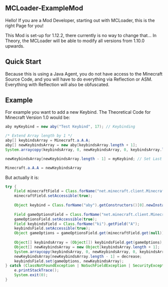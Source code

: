 ## MCLoader-ExampleMod

Hello! If you are a Mod Developer, starting out with MCLoader, this is the right Page for you!

This Mod is set-up for 1.12.2, there currently is no way to change that...
In Theory, the MCLoader will be able to modify all versions from 1.10.0 upwards.

## Quick Start

Because this is using a Java Agent, you do not have access to the Minecraft Source Code, and you will have to do everything via Reflection or ASM. Everything with Reflection will also be obfuscated.

## Example 

For example you want to add a new Keybind.
The Theoretical Code for Minecraft Version 1.0 would be:

```java
aby myKeybind = new aby("Test Keybind", 17); // Keybinding

/* Extend Array length by 1 */
aby[] keybindsArray = Minecraft.a.A.A;
aby[] newKeybindsArray = new aby[keybindsArray.length + 1];
System.arraycopy(keybindsArray, 0, newKeybindsArray, 0, keybindsArray.length);

newKeybindsArray[newKeybindsArray.length - 1] = myKeybind; // Set Last Index of Keybind Array to the new Keybind

Minecraft.a.A.A = newKeybindsArray
```

But actually it is:
```java
try {
	Field minecraftField = Class.forName("net.minecraft.client.Minecraft").getDeclaredField("a");
	minecraftField.setAccessible(true);
	 
	Object keybind = Class.forName("aby").getConstructors()[0].newInstance("Test Keybind", 50);
	
	Field gameOptionsField = Class.forName("net.minecraft.client.Minecraft").getField("A");
	gameOptionsField.setAccessible(true);
	Field keybindsField = Class.forName("ki").getField("A");
	keybindsField.setAccessible(true);
	Object gameOptions = gameOptionsField.get(minecraftField.get(null));
	
	Object[] keybindsArray = (Object[]) keybindsField.get(gameOptions);
	Object[] newKeybindsArray = new Object[keybindsArray.length + 1];
	System.arraycopy(keybindsArray, 0, newKeybindsArray, 0, keybindsArray.length);
	newKeybindsArray[newKeybindsArray.length - 1] = decrease;
	keybindsField.set(gameOptions, newKeybindsArray);
} catch (ClassNotFoundException | NoSuchFieldException | SecurityException | IllegalArgumentException | IllegalAccessException e) {
	e.printStackTrace();
	System.exit(0);
}
```
